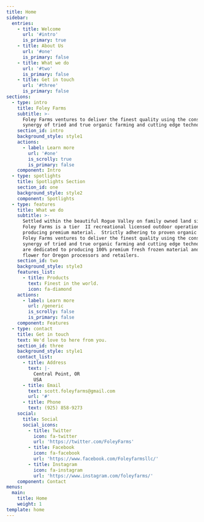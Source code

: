 ```yaml
---
title: Home
sidebar:
  entries:
    - title: Welcome
      url: '#intro'
      is_primary: true
    - title: About Us
      url: '#one'
      is_primary: false
    - title: What we do
      url: '#two'
      is_primary: false
    - title: Get in touch
      url: '#three'
      is_primary: false
sections:
  - type: intro
    title: Foley Farms
    subtitle: >-
      Foley Farms ventures to deliver the finest quality using the consummate
      synergy of tried and true organic farming and cutting edge technology.
    section_id: intro
    background_style: style1
    actions:
      - label: Learn more
        url: '#one'
        is_scrolly: true
        is_primary: false
    component: Intro
  - type: spotlights
    title: Spotlights Section
    section_id: one
    background_style: style2
    component: Spotlights
  - type: features
    title: What we do
    subtitle: >-
      Settled within the beautiful Rogue Valley on family owned land since 1964,
      Foley Farms is a tier  II recreational licensed outdoor operation
      producing premium material.  Strictly adhering to proven organic methods,
      Foley Farms ventures to deliver the finest quality using the consummate
      synergy of tried and true organic farming and cutting edge technology.  We
      are dedicated to producing 100% premium fresh frozen material and whole
      flower for Oregon processors and retailers.
    section_id: two
    background_style: style3
    features_list:
      - title: Products
        text: Finest in the world.
        icon: fa-diamond
    actions:
      - label: Learn more
        url: /generic
        is_scrolly: false
        is_primary: false
    component: Features
  - type: contact
    title: Get in touch
    text: We'd love to here from you.
    section_id: three
    background_style: style1
    contact_list:
      - title: Address
        text: |-
          Central Point, OR
          USA
      - title: Email
        text: scott.foleyfarms@gmail.com
        url: '#'
      - title: Phone
        text: (925) 858-9273
    social:
      title: Social
      social_icons:
        - title: Twitter
          icon: fa-twitter
          url: 'https://twitter.com/FoleyFarms'
        - title: Facebook
          icon: fa-facebook
          url: 'https://www.facebook.com/Foleyfarmsllc/'
        - title: Instagram
          icon: fa-instagram
          url: 'https://www.instagram.com/foleyfarms/'
    component: Contact
menus:
  main:
    title: Home
    weight: 1
template: home
---
```

